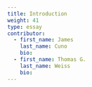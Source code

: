 ```yaml
---
title: Introduction
weight: 41
type: essay
contributor:
  - first_name: James
    last_name: Cuno
    bio:
  - first_name: Thomas G.
    last_name: Weiss
    bio:
---
```

